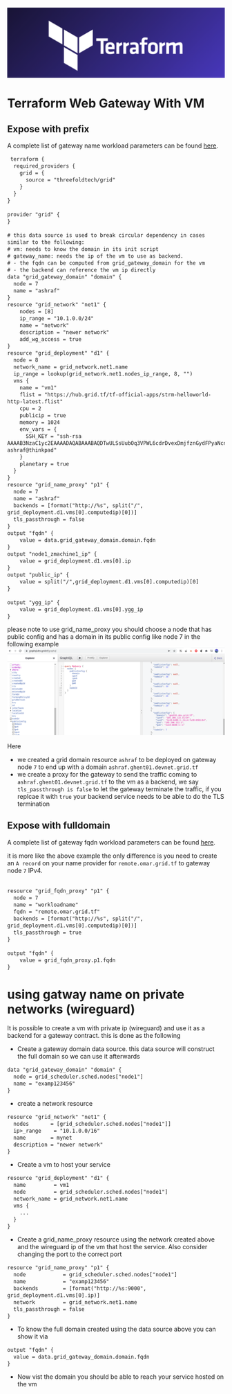 ![ ](../advanced/img/terraform_.png)

# Terraform Web Gateway With VM

## Expose with prefix

A complete list of gateway name workload parameters can be found [here](https://github.com/threefoldtech/terraform-provider-grid/blob/development/docs/resources/name_proxy.md).

```
 terraform {
  required_providers {
    grid = {
      source = "threefoldtech/grid"
    }
  }
}

provider "grid" {
}

# this data source is used to break circular dependency in cases similar to the following:
# vm: needs to know the domain in its init script
# gateway_name: needs the ip of the vm to use as backend.
# - the fqdn can be computed from grid_gateway_domain for the vm
# - the backend can reference the vm ip directly
data "grid_gateway_domain" "domain" {
  node = 7
  name = "ashraf"
}
resource "grid_network" "net1" {
    nodes = [8]
    ip_range = "10.1.0.0/24"
    name = "network"
    description = "newer network"
    add_wg_access = true
}
resource "grid_deployment" "d1" {
  node = 8
  network_name = grid_network.net1.name
  ip_range = lookup(grid_network.net1.nodes_ip_range, 8, "")
  vms {
    name = "vm1"
    flist = "https://hub.grid.tf/tf-official-apps/strm-helloworld-http-latest.flist"
    cpu = 2
    publicip = true
    memory = 1024
    env_vars = {
      SSH_KEY = "ssh-rsa AAAAB3NzaC1yc2EAAAADAQABAAABAQDTwULSsUubOq3VPWL6cdrDvexDmjfznGydFPyaNcn7gAL9lRxwFbCDPMj7MbhNSpxxHV2+/iJPQOTVJu4oc1N7bPP3gBCnF51rPrhTpGCt5pBbTzeyNweanhedkKDsCO2mIEh/92Od5Hg512dX4j7Zw6ipRWYSaepapfyoRnNSriW/s3DH/uewezVtL5EuypMdfNngV/u2KZYWoeiwhrY/yEUykQVUwDysW/xUJNP5o+KSTAvNSJatr3FbuCFuCjBSvageOLHePTeUwu6qjqe+Xs4piF1ByO/6cOJ8bt5Vcx0bAtI8/MPApplUU/JWevsPNApvnA/ntffI+u8DCwgP ashraf@thinkpad"
    }
    planetary = true
  }
}
resource "grid_name_proxy" "p1" {
  node = 7
  name = "ashraf"
  backends = [format("http://%s", split("/", grid_deployment.d1.vms[0].computedip)[0])]
  tls_passthrough = false
}
output "fqdn" {
    value = data.grid_gateway_domain.domain.fqdn
}
output "node1_zmachine1_ip" {
    value = grid_deployment.d1.vms[0].ip
}
output "public_ip" {
    value = split("/",grid_deployment.d1.vms[0].computedip)[0]
}

output "ygg_ip" {
    value = grid_deployment.d1.vms[0].ygg_ip
}

```

please note to use grid_name_proxy you should choose a node that has public config and has a domain in its public config like node 7 in the following example
![ ](./img/graphql_publicconf.png)

Here

- we created a grid domain resource `ashraf` to be deployed on gateway node `7` to end up with a domain `ashraf.ghent01.devnet.grid.tf`
- we create a proxy for the gateway to send the traffic coming to `ashraf.ghent01.devnet.grid.tf` to the vm as a backend, we say `tls_passthrough is false` to let the gateway terminate the traffic, if you replcae it with `true` your backend service needs to be able to do the TLS termination

## Expose with fulldomain

A complete list of gateway fqdn workload parameters can be found [here](https://github.com/threefoldtech/terraform-provider-grid/blob/development/docs/resources/fqdn_proxy.md).

it is more like the above example the only difference is you need to create an `A record` on your name provider for `remote.omar.grid.tf` to gateway node `7` IPv4.

```

resource "grid_fqdn_proxy" "p1" {
  node = 7
  name = "workloadname"
  fqdn = "remote.omar.grid.tf"
  backends = [format("http://%s", split("/", grid_deployment.d1.vms[0].computedip)[0])]
  tls_passthrough = true
}

output "fqdn" {
    value = grid_fqdn_proxy.p1.fqdn
}
```

# using gatway name on private networks (wireguard)

It is possible to create a vm with private ip (wireguard) and use it as a backend for a gateway contract. this is done as the following

- Create a gateway domain data source. this data source will construct the full domain so we can use it afterwards

```
data "grid_gateway_domain" "domain" {
  node = grid_scheduler.sched.nodes["node1"]
  name = "examp123456"
}
```

- create a network resource

```
resource "grid_network" "net1" {
  nodes       = [grid_scheduler.sched.nodes["node1"]]
  ip>_range    = "10.1.0.0/16"
  name        = mynet
  description = "newer network"
}
```

- Create a vm to host your service

```
resource "grid_deployment" "d1" {
  name         = vm1
  node         = grid_scheduler.sched.nodes["node1"]
  network_name = grid_network.net1.name
  vms {
    ...
  }
}
```

- Create a grid_name_proxy resource using the network created above and the wireguard ip of the vm that host the service. Also consider changing the port to the correct port

```
resource "grid_name_proxy" "p1" {
  node            = grid_scheduler.sched.nodes["node1"]
  name            = "examp123456"
  backends        = [format("http://%s:9000", grid_deployment.d1.vms[0].ip)]
  network         = grid_network.net1.name
  tls_passthrough = false
}
```

- To know the full domain created using the data source above you can show it via

```
output "fqdn" {
  value = data.grid_gateway_domain.domain.fqdn
}
```

- Now vist the domain you should be able to reach your service hosted on the vm
